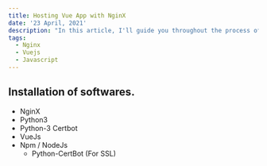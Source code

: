 ```yaml
---
title: Hosting Vue App with NginX
date: '23 April, 2021'
description: "In this article, I'll guide you throughout the process of hosting a vue app using NxinX and certbot, you will find all the necesarry commands here."
tags: 
  - Nginx
  - Vuejs
  - Javascript
---
```


## Installation of softwares.
- NginX
- Python3
- Python-3 Certbot
- VueJs
- Npm / NodeJs
  - Python-CertBot (For SSL) 